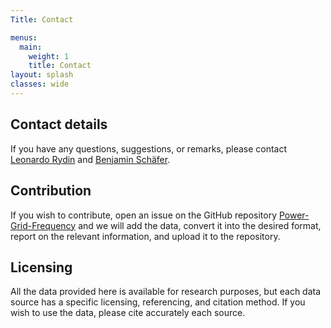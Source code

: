 ```yaml
---
Title: Contact

menus:
  main:
    weight: 1
    title: Contact
layout: splash
classes: wide
---
```


## Contact details
If you have any questions, suggestions, or remarks, please contact <a href="mailto:leonardo.rydin@gmail.com">Leonardo Rydin</a> and <a href="mailto:b.schaefer@qmul.ac.uk ">Benjamin Schäfer</a>.

## Contribution
If you wish to contribute, open an issue on the GitHub repository [Power-Grid-Frequency](https://github.com/LRydin/Power-Grid-Frequency/issues) and we will add the data, convert it into the desired format, report on the relevant information, and upload it to the repository.

## Licensing
All the data provided here is available for research purposes, but each data source has a specific licensing, referencing, and citation method. If you wish to use the data, please cite accurately each source.
